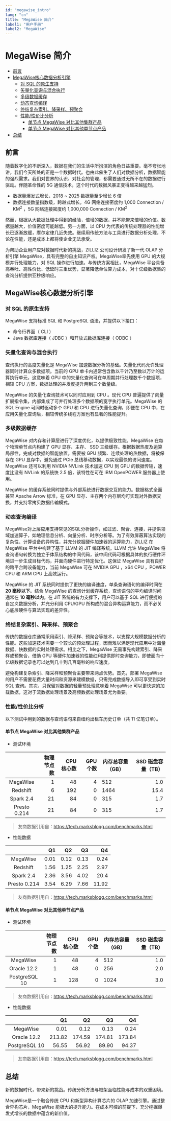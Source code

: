 ```yaml
---
id: "megawise_intro"
lang: "cn"
title: "MegaWise 简介"
label1: "用户手册"
label2: "MegaWise"
---
```

# MegaWise 简介

<!-- TOC -->

- [前言](#前言)
- [MegaWise核心数据分析引擎](#MegaWise核心数据分析引擎)
    - [对 SQL 的原生支持](#对-SQL-的原生支持)
    - [矢量化查询与混合执行](#矢量化查询与混合执行)
    - [多级数据缓存](#多级数据缓存)
    - [动态查询编译](#动态查询编译)
    - [终结复杂索引、降采样、预聚合](#终结复杂索引降采样预聚合)
    - [性能/性价比分析](#性能性价比分析)
        - [单节点 MegaWise 对比其他集群产品](#单节点-MegaWise-对比其他集群产品)
        - [单节点 MegaWise 对比其他单节点产品](#单节点-MegaWise-对比其他单节点产品)
- [总结](#总结)

<!-- /TOC -->

## 前言

随着数字化的不断深入，数据在我们的生活中所扮演的角色日益重要。毫不夸张地讲，我们今天所处的正是一个数据时代。也由此催生了人们对数据分析，数据智能的强烈需求。我们对世界的认识、对社会的管理，都需要通过无所不在的数据进行驱动。伴随革命性的 5G 通信技术，这个时代的数据风暴正变得越来越猛烈。

- 数据量爆发式增长，2018 ~ 2025 数据量至少增长 6 倍
- 数据连接数量指数级，跨越式增长。4G 网络连接密度约 1,000 Connection / KM<sup>2</sup> ，5G 网络连接密度约 1,000,000 Connection / KM<sup>2</sup>

然而，根据从大数据处理中得到的经验，倍增的数据，并不能带来倍增的价值。数据量越大，价值密度可能越低。另一方面，以 CPU 为代表的传统处理器的性能增长已逐渐放缓，摩尔定律几近失效。继续用传统方法与工具进行数据分析处理，不论在性能，还是成本上都将使企业无法承受。

为帮助企业用户应对数据时代新的挑战，ZILLIZ 公司设计研发了新一代 OLAP 分析引擎 MegaWise，具有完整的自主知识产权。MegaWise率先使用 GPU 的大规模并行处理能力，对 SQL 操作进行加速。与传统方案相比，MegaWise 平台具备高吞吐、高性价比、低延时三重优势，显著降低单位算力成本，对十亿级数据集的查询分析提供亚秒级响应。


## MegaWise核心数据分析引擎

### 对 SQL 的原生支持

MegaWise 支持标准 SQL 和 PostgreSQL 语法，并提供以下接口：

- 命令行界面（ CLI ）
- Java 数据库连接（ JDBC ）和开放式数据库连接（ ODBC ）

### 矢量化查询与混合执行

查询执行的高度矢量化是 MegaWise 加速数据分析的基础。矢量化代码允许处理器同时计算众多数据项。当前的 GPU 单卡内通常包含数以千计乃至数以万计的运算执行单元，这意味着 GPU 中的矢量化查询可在单周期并行处理数千个数据项，相较 CPU 方案，数据处理的并发度提升两到三个数量级。

MegaWise 的矢量化查询技术可以同时应用到 CPU 。现代 CPU 普遍提供了向量扩展指令集，内部集成了可并行处理多个数据项的宽字执行单元。MegaWise 的 SQL Engine 可同时驱动多个 GPU 和 CPU 进行矢量化查询，即便在 CPU 中，在应用矢量化查询后，相较传统多线程方案也有显著的性能提升。

### 多级数据缓存

MegaWise 对内存和计算层进行了深度优化，以提供极致性能。MegaWise 在每个物理单节点内构建了 GPU 显存、主存、 SSD 三级缓存。根据数据热度及运算局部性，完成对数据的智能放置。需要被 GPU 频繁、连续处理的热数据，将被保存在 GPU 显存中，避免通过 PCIe 总线移动数据，以实现最快的访问速度。MegaWise 还可以利用 NVIDIA NVLink 技术加速 CPU 到 GPU 的数据传输，速度比没有 NVLink 的系统快 2.5 倍，该特性在可在 IBM OpenPOWER 服务器上使用。

MegaWise 的缓存系统同时提供与外部系统进行数据交互的能力。数据格式全面兼容 Apache Arrow 标准，在 GPU 显存、主存两个内存层均可实现对外数据交换，并支持零拷贝数据传输模式。

### 动态查询编译

MegaWise对上层应用支持常见的SQL分析操作，如过滤、聚合、连接，并提供领域加速算子，如地理信息分析、向量分析、时序分析等。为了有效屏蔽算法实现的复杂性、计算设备的异构性，并充分挖掘硬件加速器的运算能力，ZILLIZ 在 MegaWise 平台中构建了基于 LLVM 的 JIT 编译系统。LLVM 允许 MegaWise 将查询语句转换为独立于体系结构的中间代码，该中间代码可根据具体的执行硬件环境进一步生成目标代码，并面向硬件进行特定优化。这保证 MegaWise 具有良好的跨平台跨设备能力，当前 MegaWise 可在 NVIDIA GPU ，x64 CPU ，POWER CPU 和 ARM CPU 上高效运行。

MegaWise 的 JIT 系统同时提供了更快的编译速度，单条查询语句的编译时间在 **20 毫秒以下**。结合 MegaWise 的查询计划缓存系统，查询语句的平均编译时间通常在 **10 毫秒以内**。在 JIT 系统的有力支撑下，用户可以基于 SQL 进行便捷的自定义数据分析，并充分利用 CPU/GPU 所构成的混合异构运算能力，而不必关心底层硬件与算法实现的差异性。

### 终结复杂索引、降采样、预聚合

传统的数据仓库通常采用索引、降采样、预聚合等技术，以支撑大规模数据分析的性能。这些加速技术需要一个较长的预处理过程，因而难以满足现代应用中对海量数据、快数据的实时处理需求。相比之下，MegaWise 无需事先构建索引、降采样或预聚合，借助 GPU 等硬件加速器的性能红利提供即时查询能力，即使面向十亿级数据记录也可以达到几十到几百毫秒的响应速度。

避免构建复杂索引、降采样和预聚合主要带来两点优势。首先，部署 MegaWise 的用户不需要花费大量时间和资源来建模数据，只需完成数据导入即可享受到实时 SQL 查询。其次，只保留对数据的轻量预处理意味着 MegaWise 可以更快速的加载数据，这对于流数据处理场景及高频数据处理场景尤为重要。

### 性能/性价比分析

以下测试中用到的数据与查询语句来自纽约出租车历史订单（共 11 亿笔订单）。

#### 单节点 MegaWise 对比其他集群产品

- 测试环境

|              | 物理节点数 | CPU 核心数 | GPU 个数 | 内存总容量（GB） | SSD 磁盘容量（TB） |
| :------------: | ----------: | --------: | --------:| ---------------- | ------------------: |
| MegaWise     | 1          | 48       | 4        | 512              | 1.0                |
| Redshift     | 6          | 192      | 0        | 1464             | 15.4               |
| Spark 2.4    | 21         | 84       | 0        | 315              | 1.7                |
| Presto 0.214 | 21         | 84       | 0        | 315              | 1.7                |

> 友商数据引用自：https://tech.marksblogg.com/benchmarks.html

- 性能数据

|              | Q1   | Q2   | Q3   | Q4    |
| :------------: | ----: | ----: | ----: | -----: |
| MegaWise     | 0.01 | 0.12 | 0.13 | 0.24  |
| Redshift     | 1.56 | 1.25 | 2.25 | 2.97  |
| Spark 2.4    | 2.36 | 3.56 | 4.02 | 20.4  |
| Presto 0.214 | 3.54 | 6.29 | 7.66 | 11.92 |

> 友商数据引用自：https://tech.marksblogg.com/benchmarks.html

#### 单节点 MegaWise 对比其他单节点产品

- 测试环境

|              | 物理节点数 | CPU 核心数 | GPU 个数 | 内存总容量（GB） | SSD 磁盘容量（TB） |
| :------------: | ----------: | --------: | --------:| ---------------- | ------------------: |
| MegaWise      | 1          | 48       | 4        | 512              | 1.0                |
| Oracle 12.2   | 1          | 48       | 0        | 256              | 2.0                |
| PostgreSQL 10 | 1          | 128      | 0        | 1024             | 3.0                |

> 友商数据引用自：https://tech.marksblogg.com/benchmarks.html

- 性能数据

|              | Q1   | Q2   | Q3   | Q4    |
| :------------: | ----: | ----: | ----: | -----: |
| MegaWise     | 0.01 | 0.12 | 0.13 | 0.24  |
| Oracle 12.2     | 213.82 | 174.59 | 174.81 | 173.84  |
| PostgreSQL 10   | 56.55 | 56.92 | 89.90 | 94.37  |

> 友商数据引用自：https://tech.marksblogg.com/benchmarks.html


## 总结

新的数据时代，带来新的挑战。传统分析方法与框架面临性能与成本的双重困境。

MegaWise是一个融合传统 CPU 和新型异构计算芯片的 OLAP 加速引擎。通过整合异构芯片，MegaWise 能极大的提升能力。在成本可控的前提下，充分挖掘爆发式增长的数据中蕴含的新价值。

